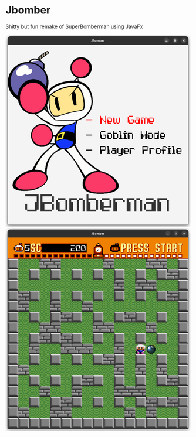 # Jbomber
Shitty but fun remake of SuperBomberman using JavaFx

![Alt text](src/resources/screenshot2.png?raw=true "Menu")
![Alt text](src/resources/screenshot1.png?raw=true "Gameplay")